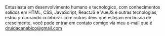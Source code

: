 Entusiasta em desenvolvimento humano e tecnologico, com conhecimentos solidos em HTML, CSS, JavaScript, ReactJS e VueJS e outras tecnologias, estou procurando coloborar com outros devs que estejam em busca de crescimento, você pode entrar em contato comigo via meu e-mail que é druidacanabico@gmail.com

<!---
PatricAugusto/PatricAugusto is a ✨ special ✨ repository because its `README.md` (this file) appears on your GitHub profile.
You can click the Preview link to take a look at your changes.
--->
